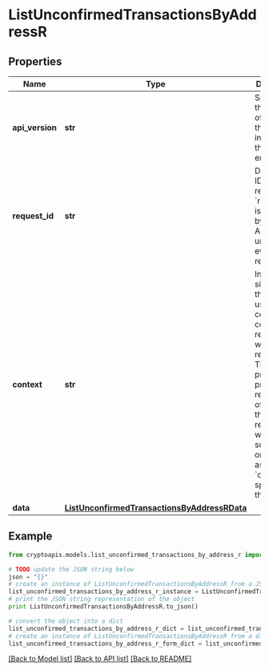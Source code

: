 # ListUnconfirmedTransactionsByAddressR


## Properties
Name | Type | Description | Notes
------------ | ------------- | ------------- | -------------
**api_version** | **str** | Specifies the version of the API that incorporates this endpoint. | 
**request_id** | **str** | Defines the ID of the request. The &#x60;requestId&#x60; is generated by Crypto APIs and it&#39;s unique for every request. | 
**context** | **str** | In batch situations the user can use the context to correlate responses with requests. This property is present regardless of whether the response was successful or returned as an error. &#x60;context&#x60; is specified by the user. | [optional] 
**data** | [**ListUnconfirmedTransactionsByAddressRData**](ListUnconfirmedTransactionsByAddressRData.md) |  | 

## Example

```python
from cryptoapis.models.list_unconfirmed_transactions_by_address_r import ListUnconfirmedTransactionsByAddressR

# TODO update the JSON string below
json = "{}"
# create an instance of ListUnconfirmedTransactionsByAddressR from a JSON string
list_unconfirmed_transactions_by_address_r_instance = ListUnconfirmedTransactionsByAddressR.from_json(json)
# print the JSON string representation of the object
print ListUnconfirmedTransactionsByAddressR.to_json()

# convert the object into a dict
list_unconfirmed_transactions_by_address_r_dict = list_unconfirmed_transactions_by_address_r_instance.to_dict()
# create an instance of ListUnconfirmedTransactionsByAddressR from a dict
list_unconfirmed_transactions_by_address_r_form_dict = list_unconfirmed_transactions_by_address_r.from_dict(list_unconfirmed_transactions_by_address_r_dict)
```
[[Back to Model list]](../README.md#documentation-for-models) [[Back to API list]](../README.md#documentation-for-api-endpoints) [[Back to README]](../README.md)


